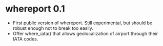 # whereport 0.1

* First public version of whereport. Still experimental, but should be robust enough not to break too easily.
* Offer where_iata() that allows geolocalization of airport through their IATA codes.
